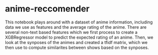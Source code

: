 # anime-reccomender

This notebook plays around with a dataset of anime information, including data we use as features and the average rating of the anime. There are several non-text based features which we first process to create a XGBRegressor model to predict the expected rating of an anime. Then, we look at the synposes of the animes and created a tfidf matrix, which we then use to compute similarites between shows based on the synposes.
